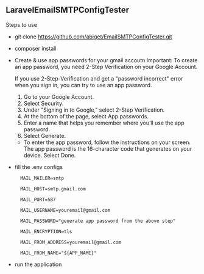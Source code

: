 ## LaravelEmailSMTPConfigTester 
Steps to use 
- git clone https://github.com/abiget/EmailSMTPConfigTester.git
- composer install
- Create & use app passwords for your gmail accoutn 
    Important: To create an app password, you need 2-Step Verification on your Google Account.

    If you use 2-Step-Verification and get a "password incorrect" error when you sign in, you can try to use an app password.

    1. Go to your Google Account.
    2. Select Security.
    3. Under "Signing in to Google," select 2-Step Verification.
    4. At the bottom of the page, select App passwords.
    5. Enter a name that helps you remember where you’ll use the app password.
    6. Select Generate.
    * To enter the app password, follow the instructions on your screen. The app password is the 16-character code that generates on your device.
    Select Done.
- fill the .env configs 

        MAIL_MAILER=smtp

        MAIL_HOST=smtp.gmail.com

        MAIL_PORT=587

        MAIL_USERNAME=youremail@gmail.com

        MAIL_PASSWORD="generate app password from the above step"

        MAIL_ENCRYPTION=tls

        MAIL_FROM_ADDRESS=youremail@gmail.com
        
        MAIL_FROM_NAME="${APP_NAME}"

* run the application 